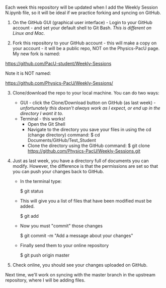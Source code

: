 Each week this repository will be updated when I add the Weekly Session N.ipynb file, so it will be ideal if we practice forking and syncing on GitHub.

1.  On the GitHub GUI (graphical user interface) - Login to your GitHub account - and set your default shell to Git Bash.  *This is different on Linux and Mac.*

2.  Fork this repository to your GitHub account - this will make a copy on your account - it will be a public repo, NOT on the Physics-PacU page.  My new fork is named: 

https://github.com/PacU-student/Weekly-Sessions 

Note it is NOT named: 

https://github.com/Physics-PacU/Weekly-Sessions/

3.  Clone/download the repo to your local machine.  You can do two ways:
    * GUI - click the Clone/Download button on GitHub (as last week) - *unfortunately this doesn't always work as I expect, or end up in the directory I want it to.*
    * Terminal - this works!  
       * Open the Git Shell
       * Navigate to the directory you save your files in using the cd (change directory) command: 
         $ cd Documents/GitHub/Test_Student
       * Clone the directory using the GitHub command: 
         $ git clone https://github.com/Physics-PacU/Weekly-Sessions.git
4.  Just as last week, you have a directory full of documents you can modify.  However, the difference is that the permissions are set so that you can push your changes back to GitHub.  
    * In the terminal type:
    
      $ git status
    * This will give you a list of files that have been modified must be added.
    
      $ git add <files>
    * Now you must "commit" those changes 
   
      $ git commit -m "Add a message about your changes"
    * Finally send them to your online repository
    
      $ git push origin master
     
4.  Check online, you should see your changes uploaded on GitHub.

Next time, we'll work on syncing with the master branch in the upstream repository, where I will be adding files.

    
    
